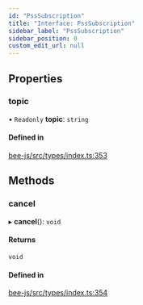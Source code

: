 ```yaml
---
id: "PssSubscription"
title: "Interface: PssSubscription"
sidebar_label: "PssSubscription"
sidebar_position: 0
custom_edit_url: null
---
```


## Properties

### topic

• `Readonly` **topic**: `string`

#### Defined in

[bee-js/src/types/index.ts:353](https://github.com/ethersphere/bee-js/blob/2c8b9d1/src/types/index.ts#L353)

## Methods

### cancel

▸ **cancel**(): `void`

#### Returns

`void`

#### Defined in

[bee-js/src/types/index.ts:354](https://github.com/ethersphere/bee-js/blob/2c8b9d1/src/types/index.ts#L354)

